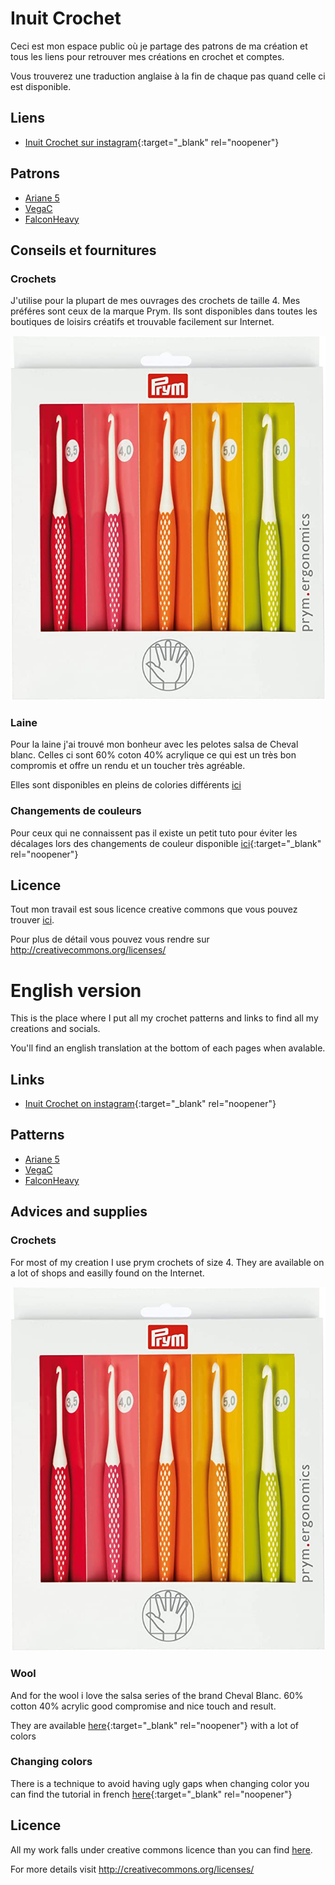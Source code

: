 # Inuit Crochet

Ceci est mon espace public où je partage des patrons de ma création et tous les liens pour retrouver mes créations en crochet et comptes.

Vous trouverez une traduction anglaise à la fin de chaque pas quand celle ci est disponible.

## Liens

* [Inuit Crochet sur instagram](https://www.instagram.com/inuit_crochet/){:target="_blank" rel="noopener"}

## Patrons

* [Ariane 5](./patterns/Ariane5/Ariane5.md)
* [VegaC](./patterns/VegaC/VegaC.md)
* [FalconHeavy](./patterns/FalconHeavy/FalconHeavy.md)

## Conseils et fournitures

### Crochets

J'utilise pour la plupart de mes ouvrages des crochets de taille 4. Mes préféres sont ceux de la marque Prym. Ils sont disponibles dans toutes les boutiques de loisirs créatifs et trouvable facilement sur Internet.

![Crochet prym](./media/prym.jpg)

### Laine

Pour la laine j'ai trouvé mon bonheur avec les pelotes salsa de Cheval blanc. Celles ci sont 60% coton 40% acrylique ce qui est un très bon compromis et offre un rendu et un toucher très agréable.

Elles sont disponibles en pleins de colories différents [ici](https://www.laines-cheval-blanc.com/fr/fils-et-laines-ete/45-salsa.html)

### Changements de couleurs

Pour ceux qui ne connaissent pas il existe un petit tuto pour éviter les décalages lors des changements de couleur disponible [ici](https://www.youtube.com/watch?v=2KLlFhWrZYA){:target="_blank" rel="noopener"} 

## Licence

Tout mon travail est sous licence creative commons que vous pouvez trouver [ici](LICENCE.md).

Pour plus de détail vous pouvez vous rendre sur http://creativecommons.org/licenses/

# English version

This is the place where I put all my crochet patterns and links to find all my creations and socials.

You'll find an english translation at the bottom of each pages when avalable.


## Links

* [Inuit Crochet on instagram](https://www.instagram.com/inuit_crochet/){:target="_blank" rel="noopener"}

## Patterns

* [Ariane 5](./patterns/Ariane5/Ariane5.md)
* [VegaC](./patterns/VegaC/VegaC.md)
* [FalconHeavy](./patterns/FalconHeavy/FalconHeavy.md)

## Advices and supplies

### Crochets

For most of my creation I use prym crochets of size 4. They are available on a lot of shops and easilly found on the Internet.

![Crochet prym](./media/prym.jpg)

### Wool
And for the wool i love the salsa series of the brand Cheval Blanc. 60% cotton 40% acrylic good compromise and nice touch and result.

They are available [here](https://www.laines-cheval-blanc.com/fr/fils-et-laines-ete/45-salsa.html){:target="_blank" rel="noopener"} with a lot of colors

### Changing colors

There is a technique to avoid having ugly gaps when changing color you can find the tutorial in french [here](https://www.youtube.com/watch?v=2KLlFhWrZYA){:target="_blank" rel="noopener"} 

## Licence

All my work falls under creative commons licence than you can find [here](LICENCE.md).

For more details visit http://creativecommons.org/licenses/
